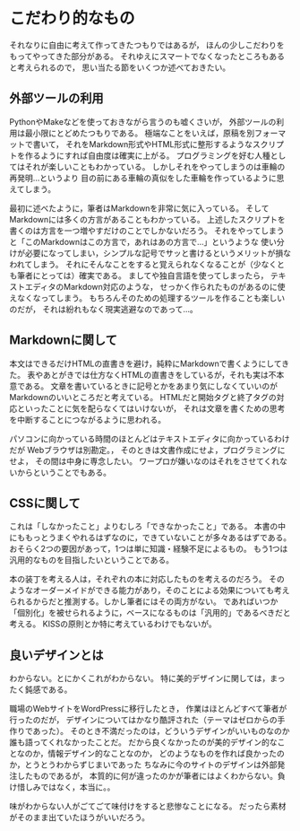 # こだわり的なもの

それなりに自由に考えて作ってきたつもりではあるが，
ほんの少しこだわりをもってやってきた部分がある。
それゆえにスマートでなくなったところもあると考えられるので，
思い当たる節をいくつか述べておきたい。

## 外部ツールの利用

PythonやMakeなどを使っておきながら言うのも嘘くさいが，
外部ツールの利用は最小限にとどめたつもりである。
極端なことをいえば，原稿を別フォーマットで書いて，
それをMarkdown形式やHTML形式に整形するようなスクリプトを作るようにすれば自由度は確実に上がる。
プログラミングを好む人種としてはそれが楽しいこともわかっている。
しかしそれをやってしまうのは車輪の再発明…というより
目の前にある車輪の真似をした車輪を作っているように思えてしまう。

最初に述べたように，筆者はMarkdownを非常に気に入っている。
そしてMarkdownには多くの方言があることもわかっている。
上述したスクリプトを書くのは方言を一つ増やすだけのことでしかないだろう。
それをやってしまうと「このMarkdownはこの方言で，あれはあの方言で…」というような
使い分けが必要になってしまい，シンプルな記号でサッと書けるというメリットが損なわれてしまう。
それにそんなことをすると覚えられなくなることが（少なくとも筆者にとっては）確実である。
ましてや独自言語を使ってしまったら，
テキストエディタのMarkdown対応のような，
せっかく作られたものがあるのに使えなくなってしまう。
もちろんそのための処理するツールを作ることも楽しいのだが，
それは紛れもなく現実逃避なのであって…。

## Markdownに関して

本文はできるだけHTMLの直書きを避け，純粋にMarkdownで書くようにしてきた。
表やあとがきでは仕方なくHTMLの直書きをしているが，それも実は不本意である。
文章を書いているときに記号とかをあまり気にしなくていいのがMarkdownのいいところだと考えている。
HTMLだと開始タグと終了タグの対応といったことに気を配らなくてはいけないが，
それは文章を書くための思考を中断することにつながるように思われる。

パソコンに向かっている時間のほとんどはテキストエディタに向かっているわけだが
<span class="notetext">Webブラウザは別勘定。</span>，
そのときは文書作成にせよ，プログラミングにせよ，
その間は中身に専念したい。
ワープロが嫌いなのはそれをさせてくれないからということでもある。

## CSSに関して

これは「しなかったこと」よりむしろ「できなかったこと」である。
本書の中にももっとうまくやれるはずなのに，できていないことが多々あるはずである。
おそらく2つの要因があって，1つは単に知識・経験不足によるもの。
もう1つは汎用的なものを目指したいということである。

本の装丁を考える人は，それぞれの本に対応したものを考えるのだろう。
そのようなオーダーメイドができる能力があり，そのことによる効果についても考えられるからだと推測する。しかし筆者にはその両方がない。
であればいつか「個別化」を被せられるように，ベースになるものは「汎用的」であるべきだと考える。
KISSの原則とか特に考えているわけでもないが。

## 良いデザインとは

わからない。とにかくこれがわからない。
特に美的デザインに関しては，まったく鈍感である。

職場のWebサイトをWordPressに移行したとき，
作業はほとんどすべて筆者が行ったのだが，
デザインについてはかなり酷評された（テーマはゼロからの手作りであった）。
そのとき不満だったのは，どういうデザインがいいものなのか誰も語ってくれなかったことだ。
だから良くなかったのが美的デザイン的なことなのか，情報デザイン的なことなのか，
どのようなものを作れば良かったのか，とうとうわからずじまいであった
<span class="notetext">ちなみに今のサイトのデザインは外部発注したものであるが，
本質的に何が違ったのかが筆者にはよくわからない。負け惜しみではなく，本当に。</span>。

味がわからない人がごてごて味付けをすると悲惨なことになる。
だったら素材がそのまま出ていたほうがいいだろう。
